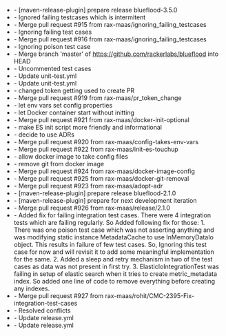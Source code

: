 * [](http://github.com/rohitsngh27/blueflood/commit/642c2fd7285d8ed23e000db9d5c5bc63fd564ad7) - [maven-release-plugin] prepare release blueflood-3.5.0
* [](http://github.com/rohitsngh27/blueflood/commit/e8301ed871f61e79b24109e0f0b54ec1fcb54bbc) - Ignored failing testcases which is intermitent
* [](http://github.com/rohitsngh27/blueflood/commit/c09bc96d38d6591fc970944d43bda912dd8fc17f) - Merge pull request #915 from rax-maas/ignoring_failing_testcases
* [](http://github.com/rohitsngh27/blueflood/commit/e3750d0271a44c4753fbcc1ce1641ac1b78f4c4b) - Ignoring failing test cases
* [](http://github.com/rohitsngh27/blueflood/commit/cdc6a8d1a8899cf111cb5563f48254af08cb028e) - Merge pull request #916 from rax-maas/ignoring_failing_testcases
* [](http://github.com/rohitsngh27/blueflood/commit/d6ba97ce9a2ea91a9a442fc083e076bbee50b0f9) - Ignoring poison test case
* [](http://github.com/rohitsngh27/blueflood/commit/4a60be9b24d3ed6a6ee1a8586c743e68b9e491b0) - Merge branch 'master' of https://github.com/rackerlabs/blueflood into HEAD
* [](http://github.com/rohitsngh27/blueflood/commit/701cd6490202445565f9d2db70e37c8de285c576) - Uncommented test cases
* [](http://github.com/rohitsngh27/blueflood/commit/28477bac7f40b947de4e8ca4d4a65122fb5dc43a) - Update unit-test.yml
* [](http://github.com/rohitsngh27/blueflood/commit/35e180078b70f462ffce83a581955a2cccafe7d3) - Update unit-test.yml
* [](http://github.com/rohitsngh27/blueflood/commit/8c6c0d76e4e0bc917f0fd7a86ebf7ca25af25ae9) - changed token getting used to create PR
* [](http://github.com/rohitsngh27/blueflood/commit/46f03c9befcaf2fb707417441e4fb4de4036ac8c) - Merge pull request #919 from rax-maas/pr_token_change
* [](http://github.com/rohitsngh27/blueflood/commit/9045c13d49b7c55c96f413fe5f15f72cea81b679) - let env vars set config properties
* [](http://github.com/rohitsngh27/blueflood/commit/5245418ad3e5e8b300eb0a095b41caf69ac96231) - let Docker container start without initting
* [](http://github.com/rohitsngh27/blueflood/commit/263da4b30248e23fd0d38340e768437ad694d0c4) - Merge pull request #921 from rax-maas/docker-init-optional
* [](http://github.com/rohitsngh27/blueflood/commit/788dafb17b4eb10e8f4f16e6a0b3225d9b262856) - make ES init script more friendly and informational
* [](http://github.com/rohitsngh27/blueflood/commit/fd41cb3d155847af2c2dc13f970d2779c4fd4098) - decide to use ADRs
* [](http://github.com/rohitsngh27/blueflood/commit/3bffbd5476de71b0032c4aeb23d269c2af69b5ee) - Merge pull request #920 from rax-maas/config-takes-env-vars
* [](http://github.com/rohitsngh27/blueflood/commit/f151d5bba9756b8ea68d6e253f26ae3539a2a455) - Merge pull request #922 from rax-maas/init-es-touchup
* [](http://github.com/rohitsngh27/blueflood/commit/7f38cc8d6e393f7f6eb8f004b2991f914615c6ba) - allow docker image to take config files
* [](http://github.com/rohitsngh27/blueflood/commit/23df33decabbbb23ede7ae38c5695efc12b890fa) - remove git from docker image
* [](http://github.com/rohitsngh27/blueflood/commit/c3c4d0a8f46f63842996548f6d8d8c3a532b0343) - Merge pull request #924 from rax-maas/docker-image-config
* [](http://github.com/rohitsngh27/blueflood/commit/b69cdb96aec30d8f62da6df1bfe87443d1b3511b) - Merge pull request #925 from rax-maas/docker-git-removal
* [](http://github.com/rohitsngh27/blueflood/commit/8548ca7f7461c5e6b3d70b0798199e6ff6073fcc) - Merge pull request #923 from rax-maas/adopt-adr
* [](http://github.com/rohitsngh27/blueflood/commit/22f8beaedf215c4d150bbe0e80001adba314d302) - [maven-release-plugin] prepare release blueflood-2.1.0
* [](http://github.com/rohitsngh27/blueflood/commit/1bdad9fd9404743ade3eb3353fb3e35ec39eeab6) - [maven-release-plugin] prepare for next development iteration
* [](http://github.com/rohitsngh27/blueflood/commit/fc271042c92a4d11703e8d4b717c89fcc16a2466) - Merge pull request #926 from rax-maas/release/2.1.0
* [](http://github.com/rohitsngh27/blueflood/commit/3ed455c8518a7d9e440ca804ef34ab6d962f65eb) - Added fix for failing integration test cases. There were 4 integration tests which are failing regularly. So Added following fix for those: 1. There was one poison test case  which was not asserting anything and was modifying static instance MetadataCache to use InMemoryDataIo object. This results in failure of few test cases. So, Ignoring this test case for now and will revisit it to add some meaningful implementation for the same. 2. Added a sleep and retry mechanism in two of the test cases as data was not present in first try. 3. ElasticIoIntegrationTest was failing in setup of elastic search when it tries to create metric_metadata index. So added one line of code to remove everything before creating any indexes.
* [](http://github.com/rohitsngh27/blueflood/commit/3ea3b50719486bd3c5b75b06f83af69d326c17bd) - Merge pull request #927 from rax-maas/rohit/CMC-2395-Fix-integration-test-cases
* [](http://github.com/rohitsngh27/blueflood/commit/5d9f7b799820963aa0fd42fe0cc620b69bb4ec48) - Resolved conflicts
* [](http://github.com/rohitsngh27/blueflood/commit/d0c7b4c0c6514d84d769928a9da79c9f90bf4416) - Update release.yml
* [](http://github.com/rohitsngh27/blueflood/commit/e6b745497bb19491ecb6d261d309dd2cb5339179) - Update release.yml


